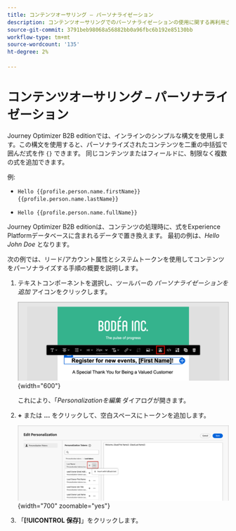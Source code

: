 ```yaml
---
title: コンテンツオーサリング – パーソナライゼーション
description: コンテンツオーサリングでのパーソナライゼーションの使用に関する再利用された節
source-git-commit: 3791beb98068a56882bb0a96fbc6b192e85130bb
workflow-type: tm+mt
source-wordcount: '135'
ht-degree: 2%

---
```


# コンテンツオーサリング – パーソナライゼーション

Journey Optimizer B2B editionでは、インラインのシンプルな構文を使用します。この構文を使用すると、パーソナライズされたコンテンツを二重の中括弧で囲んだ式を作 `{}` できます。 同じコンテンツまたはフィールドに、制限なく複数の式を追加できます。

例:

* `Hello {{profile.person.name.firstName}} {{profile.person.name.lastName}}`

* `Hello {{profile.person.name.fullName}}`

Journey Optimizer B2B editionは、コンテンツの処理時に、式をExperience Platformデータベースに含まれるデータで置き換えます。 最初の例は、_Hello John Doe_ となります。

次の例では、リード/アカウント属性とシステムトークンを使用してコンテンツをパーソナライズする手順の概要を説明します。

1. テキストコンポーネントを選択し、ツールバーの _パーソナライゼーションを追加_ アイコンをクリックします。

   ![&#x200B; 「パーソナライズ」アイコンをクリック &#x200B;](../assets/content-design-shared/visual-designer-personalize-icon.png){width="600"}

   これにより、「_Personalizationを編集_ ダイアログが開きます。

1. **+** または **...** をクリックして、空白スペースにトークンを追加します。

   ![&#x200B; トークンを使用したパーソナライズされたテキストの作成 &#x200B;](../assets/content-design-shared/visual-designer-personalize-dialog.png){width="700" zoomable="yes"}

1. 「**[!UICONTROL 保存]**」をクリックします。
